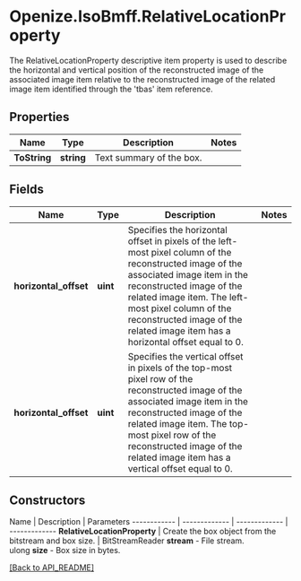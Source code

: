 # Openize.IsoBmff.RelativeLocationProperty

The RelativeLocationProperty descriptive item property is used to describe the horizontal and vertical position of the reconstructed image of the associated image item relative to the reconstructed image of the related image item identified through the 'tbas' item reference.

## Properties

Name | Type | Description | Notes
------------ | ------------- | ------------- | -------------
**ToString** | **string** | Text summary of the box. | 

## Fields

Name | Type | Description | Notes
------------ | ------------- | ------------- | -------------
**horizontal_offset** | **uint** | Specifies the horizontal offset in pixels of the left-most pixel column of the reconstructed image of the associated image item in the reconstructed image of the related image item. The left-most pixel column of the reconstructed image of the related image item has a horizontal offset equal to 0. | 
**horizontal_offset** | **uint** | Specifies the vertical offset in pixels of the top-most pixel row of the reconstructed image of the associated image item in the reconstructed image of the related image item. The top-most pixel row of the reconstructed image of the related image item has a vertical offset equal to 0. | 

## Constructors

Name | Description | Parameters
------------ | ------------- | ------------- | -------------
**RelativeLocationProperty** | Create the box object from the bitstream and box size. | BitStreamReader <b>stream</b> - File stream.<br />ulong <b>size</b> - Box size in bytes.

[[Back to API_README]](API_README.md)